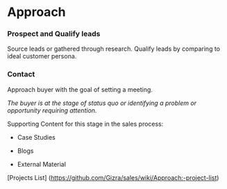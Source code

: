 # Approach


### Prospect and Qualify leads

Source leads or gathered through research. Qualify leads by comparing to ideal customer persona.

### Contact

Approach buyer with the goal of setting a meeting. 

_The buyer is at the stage of status quo or identifying a problem or opportunity requiring attention._

Supporting Content for this stage in the sales process:

* Case Studies

* Blogs

* External Material


[Projects List] (https://github.com/Gizra/sales/wiki/Approach:-project-list)
